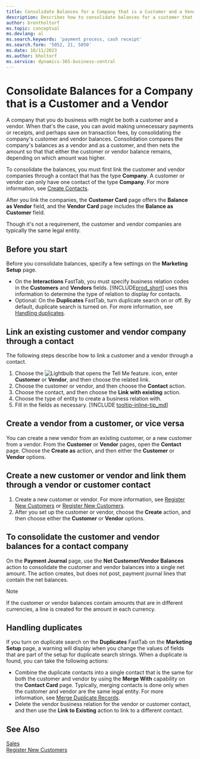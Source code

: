 ```yaml
---
title: Consolidate Balances for a Company that is a Customer and a Vendor
description: Describes how to consolidate balances for a customer that is also a vendor.
author: brentholtorf
ms.topic: conceptual
ms.devlang: al
ms.search.keywords: 'payment process, cash receipt'
ms.search.form: '5052, 21, 5050'
ms.date: 10/11/2023
ms.author: bholtorf
ms.service: dynamics-365-business-central
---
```

# Consolidate Balances for a Company that is a Customer and a Vendor
A company that you do business with might be both a customer and a vendor. When that's the case, you can avoid making unnecessary payments or receipts, and perhaps save on transaction fees, by consolidating the company's customer and vendor balances. Consolidation compares the company's balances as a vendor and as a customer, and then nets the amount so that that either the customer or vendor balance remains, depending on which amount was higher. 

To consolidate the balances, you must first link the customer and vendor companies through a contact that has the type **Company**. A customer or vendor can only have one contact of the type **Company**. For more information, see [Create Contacts](marketing-create-contact-companies.md).

After you link the companies, the **Customer Card** page offers the **Balance as Vendor** field, and the **Vendor Card** page includes the **Balance as Customer** field.

Though it's not a requirement, the customer and vendor companies are typically the same legal entity. 

## Before you start
Before you consolidate balances, specify a few settings on the **Marketing Setup** page. 

* On the **Interactions** FastTab, you must specify business relation codes in the **Customers** and **Vendors** fields. [!INCLUDE[prod_short](includes/prod_short.md)] uses this information to determine the type of relation to display for contacts. 
* Optional: On the **Duplicates** FastTab, turn duplicate search on or off. By default, duplicate search is turned on. For more information, see [Handling duplicates](#handling-duplicates). 

## Link an existing customer and vendor company through a contact
The following steps describe how to link a customer and a vendor through a contact.

1. Choose the ![Lightbulb that opens the Tell Me feature.](media/ui-search/search_small.png "Tell me what you want to do") icon, enter **Customer** or **Vendor**, and then choose the related link.
2. Choose the customer or vendor, and then choose the **Contact** action.   
3. Choose the contact, and then choose the **Link with existing** action.
4. Choose the type of entity to create a business relation with.
5. Fill in the fields as necessary. [!INCLUDE [tooltip-inline-tip_md](includes/tooltip-inline-tip_md.md)]

## Create a vendor from a customer, or vice versa
You can create a new vendor from an existing customer, or a new customer from a vendor. From the **Customer** or **Vendor** pages, open the **Contact** page. Choose the **Create as** action, and then either the **Customer** or **Vendor** options. 

## Create a new customer or vendor and link them through a vendor or customer contact
1. Create a new customer or vendor. For more information, see [Register New Customers](sales-how-register-new-customers.md) or [Register New Customers](sales-how-register-new-customers.md).
2. After you set up the customer or vendor, choose the **Create** action, and then choose either the **Customer** or **Vendor** options. 

## To consolidate the customer and vendor balances for a contact company
On the **Payment Journal** page, use the **Net Customer/Vendor Balances** action to consolidate the customer and vendor balances into a single net amount. The action creates, but does not post, payment journal lines that contain the net balances.

> [!NOTE]
> If the customer or vendor balances contain amounts that are in different currencies, a line is created for the amount in each currency.

## Handling duplicates
If you turn on duplicate search on the **Duplicates** FastTab on the **Marketing Setup** page, a warning will display when you change the values of fields that are part of the setup for duplicate search strings. When a duplicate is found, you can take the following actions:

* Combine the duplicate contacts into a single contact that is the same for both the customer and vendor by using the **Merge With** capability on the **Contact Card** page. Typically, merging contacts is done only when the customer and vendor are the same legal entity. For more information, see [Merge Duplicate Records](sales-how-merge-duplicate-records.md). 
* Delete the vendor business relation for the vendor or customer contact, and then use the **Link to Existing** action to link to a different contact.    

## See Also
[Sales](sales-manage-sales.md)  
[Register New Customers](sales-how-register-new-customers.md)  
